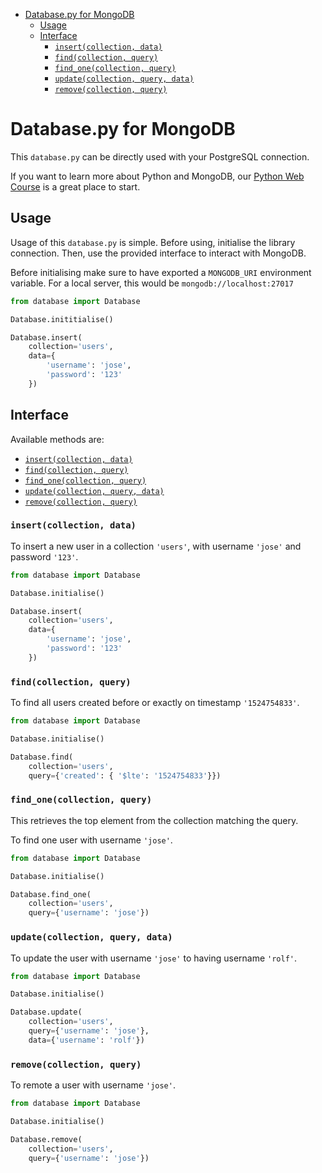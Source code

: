 - [Database.py for MongoDB](#databasepy-for-mongodb)
    - [Usage](#usage)
    - [Interface](#interface)
        - [`insert(collection, data)`](#insertcollection-data)
        - [`find(collection, query)`](#findcollection-query)
        - [`find_one(collection, query)`](#find_onecollection-query)
        - [`update(collection, query, data)`](#updatecollection-query-data)
        - [`remove(collection, query)`](#removecollection-query)

# Database.py for MongoDB

This `database.py` can be directly used with your PostgreSQL connection.

If you want to learn more about Python and MongoDB, our [Python Web Course](https://www.udemy.com/the-complete-python-web-course-learn-by-building-8-apps/?couponCode=GITHUB) is a great place to start.

## Usage

Usage of this `database.py` is simple. Before using, initialise the library connection. Then, use the provided interface to interact with MongoDB.

Before initialising make sure to have exported a `MONGODB_URI` environment variable. For a local server, this would be `mongodb://localhost:27017`

```python
from database import Database

Database.inititialise()

Database.insert(
    collection='users',
    data={
        'username': 'jose',
        'password': '123'
    })
```

## Interface

Available methods are:

- [`insert(collection, data)`](#insert)
- [`find(collection, query)`](#find)
- [`find_one(collection, query)`](#find_one)
- [`update(collection, query, data)`](#update)
- [`remove(collection, query)`](#remove)

### `insert(collection, data)`

To insert a new user in a collection `'users'`, with username `'jose'` and password `'123'`.

```python
from database import Database

Database.initialise()

Database.insert(
    collection='users',
    data={
        'username': 'jose',
        'password': '123'
    })
```

### `find(collection, query)`

To find all users created before or exactly on timestamp `'1524754833'`.

```python
from database import Database

Database.initialise()

Database.find(
    collection='users',
    query={'created': { '$lte': '1524754833'}})
```

### `find_one(collection, query)`

This retrieves the top element from the collection matching the query.

To find one user with username `'jose'`.

```python
from database import Database

Database.initialise()

Database.find_one(
    collection='users',
    query={'username': 'jose'})
```

### `update(collection, query, data)`

To update the user with username `'jose'` to having username `'rolf'`.

```python
from database import Database

Database.initialise()

Database.update(
    collection='users',
    query={'username': 'jose'},
    data={'username': 'rolf'})
```

### `remove(collection, query)`

To remote a user with username `'jose'`.

```python
from database import Database

Database.initialise()

Database.remove(
    collection='users',
    query={'username': 'jose'})
```
